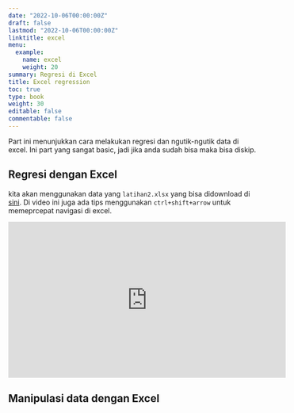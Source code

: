 ```yaml
---
date: "2022-10-06T00:00:00Z"
draft: false
lastmod: "2022-10-06T00:00:00Z"
linktitle: excel
menu:
  example:
    name: excel
    weight: 20
summary: Regresi di Excel
title: Excel regression
toc: true
type: book
weight: 30
editable: false
commentable: false
---
```


Part ini menunjukkan cara melakukan regresi dan ngutik-ngutik data di excel. Ini part yang sangat basic, jadi jika anda sudah bisa maka bisa diskip.

## Regresi dengan Excel

kita akan menggunakan data yang `latihan2.xlsx` yang bisa didownload di [sini](https://drive.google.com/drive/u/1/folders/1exmFFbe7Ons-0nQ_arqtp0N9ZzG1Cozk). Di video ini juga ada tips menggunakan `ctrl+shift+arrow` untuk memeprcepat navigasi di excel.

<iframe width="560" height="315" src="https://www.youtube.com/embed/QbReMOBVzOY" title="YouTube video player" frameborder="0" allow="accelerometer; autoplay; clipboard-write; encrypted-media; gyroscope; picture-in-picture" allowfullscreen></iframe>

## Manipulasi data dengan Excel